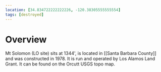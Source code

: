 ```yaml
---
location: [34.834722222222226, -120.38305555555554]
tags: [destroyed]
---
```


# Overview

Mt Solomon (LO site) sits at 1344', is located in [[Santa Barbara County]] and was constructed in 1978. It is run and operated by Los Alamos Land Grant. It can be found on the Orcutt USGS topo map.

